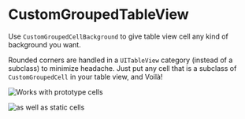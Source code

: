 CustomGroupedTableView
======================

Use `CustomGroupedCellBackground` to give table view cell any kind of background you want.

Rounded corners are handled in a `UITableView` category (instead of a subclass) to minimize headache. Just put any cell that is a subclass of `CustomGroupedCell` in your table view, and Voilà! 

![Works with prototype cells](https://raw.github.com/JosephLin/CustomGroupedTableView/gh-pages/images/screenshot_prototype_cells.png)

![as well as static cells](https://raw.github.com/JosephLin/CustomGroupedTableView/gh-pages/images/screenshot_static_cells.png)